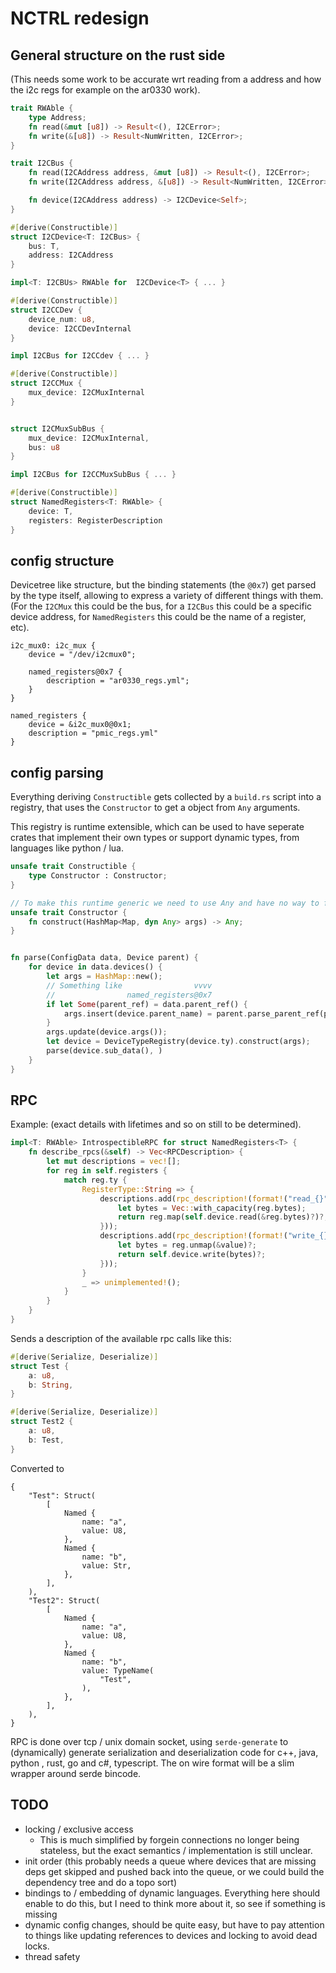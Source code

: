 # NCTRL redesign
## General structure on the rust side
(This needs some work to be accurate wrt reading from a address and how the i2c regs for example on the ar0330 work).
```rust
trait RWAble {
    type Address;
    fn read(&mut [u8]) -> Result<(), I2CError>;
    fn write(&[u8]) -> Result<NumWritten, I2CError>;
}

trait I2CBus {
    fn read(I2CAddress address, &mut [u8]) -> Result<(), I2CError>;
    fn write(I2CAddress address, &[u8]) -> Result<NumWritten, I2CError>;

    fn device(I2CAddress address) -> I2CDevice<Self>;
}

#[derive(Constructible)]
struct I2CDevice<T: I2CBus> {
    bus: T,
    address: I2CAddress
}

impl<T: I2CBUs> RWAble for  I2CDevice<T> { ... }

#[derive(Constructible)]
struct I2CCDev {
    device_num: u8,
    device: I2CCDevInternal
}

impl I2CBus for I2CCdev { ... }

#[derive(Constructible)]
struct I2CCMux {
    mux_device: I2CMuxInternal
}


struct I2CMuxSubBus {
    mux_device: I2CMuxInternal,
    bus: u8
}

impl I2CBus for I2CCMuxSubBus { ... }

#[derive(Constructible)]
struct NamedRegisters<T: RWAble> {
    device: T,
    registers: RegisterDescription
}
```


<a id="org7319775"></a>

## config structure
Devicetree like structure, but the binding statements (the `@0x7`) get parsed by the type itself, allowing to express a variety of different things with them. (For the `I2CMux` this could be the bus, for a `I2CBus` this could be a specific device address, for `NamedRegisters` this could be the name of a register, etc).

```devicetree
i2c_mux0: i2c_mux {
    device = "/dev/i2cmux0";

    named_registers@0x7 {
        description = "ar0330_regs.yml";
    }
}

named_registers {
    device = &i2c_mux0@0x1;
    description = "pmic_regs.yml"
}
```

<a id="orge2a9690"></a>

## config parsing
Everything deriving `Constructible` gets collected by a `build.rs` script into a registry, that uses the `Constructor` to get a object from `Any` arguments.

This registry is runtime extensible, which can be used to have seperate crates that implement their own types or support dynamic types, from languages like python / lua.

```rust
unsafe trait Constructible {
    type Constructor : Constructor;
}

// To make this runtime generic we need to use Any and have no way to force the trait to return the correct type, thus these two traits are unsafe and should only be implemented by the build.rs script / the derive macro. 
unsafe trait Constructor {
    fn construct(HashMap<Map, dyn Any> args) -> Any;
}


fn parse(ConfigData data, Device parent) {
    for device in data.devices() {
        let args = HashMap::new();
        // Something like                vvvv
        //                named_registers@0x7
        if let Some(parent_ref) = data.parent_ref() {
            args.insert(device.parent_name) = parent.parse_parent_ref(parent_ref);
        }
        args.update(device.args());
        let device = DeviceTypeRegistry(device.ty).construct(args);
        parse(device.sub_data(), )
    }
}
```

<a id="org33a27d5"></a>

## RPC
Example: (exact details with lifetimes and so on still to be determined).
```rust
impl<T: RWAble> IntrospectibleRPC for struct NamedRegisters<T> {
    fn describe_rpcs(&self) -> Vec<RPCDescription> {
        let mut descriptions = vec![];
        for reg in self.registers {
            match reg.ty {
                RegisterType::String => {
                    descriptions.add(rpc_description!(format!("read_{}", reg.name), |&self| -> Result<String> {
                        let bytes = Vec::with_capacity(reg.bytes);
                        return reg.map(self.device.read(&reg.bytes)?)?;
                    }));
                    descriptions.add(rpc_description!(format!("write_{}", reg.name), |&self, value: String| -> Result<()> {
                        let bytes = reg.unmap(&value)?;
                        return self.device.write(bytes)?;
                    }));
                }
                _ => unimplemented!();
            }
        }
    }
}
```
Sends a description of the available rpc calls like this:
```rust
#[derive(Serialize, Deserialize)]
struct Test {
    a: u8,
    b: String,
}

#[derive(Serialize, Deserialize)]
struct Test2 {
    a: u8,
    b: Test,
}
```
Converted to 
```
{
    "Test": Struct(
        [
            Named {
                name: "a",
                value: U8,
            },
            Named {
                name: "b",
                value: Str,
            },
        ],
    ),
    "Test2": Struct(
        [
            Named {
                name: "a",
                value: U8,
            },
            Named {
                name: "b",
                value: TypeName(
                    "Test",
                ),
            },
        ],
    ),
}
```
RPC is done over tcp / unix domain socket, using `serde-generate` to (dynamically) generate serialization and deserialization code for c++, java, python , rust, go and c#, typescript. The on wire format will be a slim wrapper around serde bincode.
## TODO
- locking / exclusive access
    - This is much simplified by forgein connections no longer being stateless, but the exact semantics / implementation is still unclear.
- init order (this probably needs a queue where devices that are missing deps get skipped and pushed back into the queue, or we could build the dependency tree and do a topo sort)
- bindings to / embedding of dynamic languages. Everything here should enable to do this, but I need to think more about it, so see if something is missing
- dynamic config changes, should be quite easy, but have to pay attention to things like updating references to devices and locking to avoid dead locks.
- thread safety


